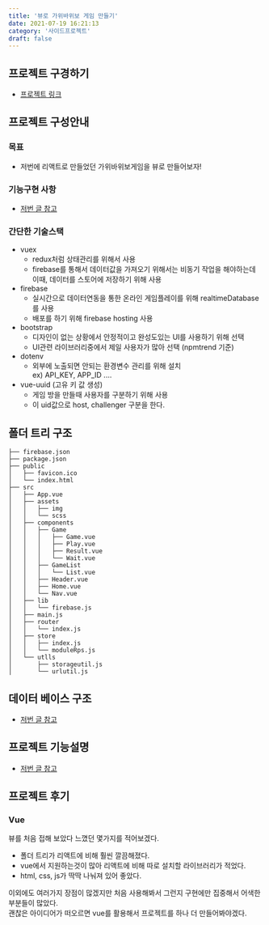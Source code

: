 ```yaml
---
title: '뷰로 가위바위보 게임 만들기'
date: 2021-07-19 16:21:13
category: '사이드프로젝트'
draft: false
---
```


## 프로젝트 구경하기
- [프로젝트 링크](https://github.com/bereal1995/games-vue)

## 프로젝트 구성안내

### 목표
- 저번에 리액트로 만들었던 가위바위보게임을 뷰로 만들어보자!

### 기능구현 사항
- [저번 글 참고](https://bereal1995.github.io/sideproject/rps-game/)

### 간단한 기술스택
- vuex
    - redux처럼 상태관리를 위해서 사용
    - firebase를 통해서 데이터값을 가져오기 위해서는 비동기 작업을 해야하는데  
      이때, 데이터를 스토어에 저장하기 위해 사용
- firebase
    - 실시간으로 데이터연동을 통한 온라인 게임플레이를 위해 realtimeDatabase를 사용
    - 배포를 하기 위해 firebase hosting 사용
- bootstrap
    - 디자인이 없는 상황에서 안정적이고 완성도있는 UI를 사용하기 위해 선택
    - UI관련 라이브러리중에서 제일 사용자가 많아 선택 (npmtrend 기준)
- dotenv
    - 외부에 노출되면 안되는 환경변수 관리를 위해 설치  
      ex) API_KEY, APP_ID ....
- vue-uuid (고유 키 값 생성)
    - 게임 방을 만들때 사용자를 구분하기 위해 사용
    - 이 uid값으로 host, challenger 구분을 한다.

## 폴더 트리 구조
```text
├── firebase.json
├── package.json
├── public
│   ├── favicon.ico
│   └── index.html
├── src
│   ├── App.vue
│   ├── assets
│   │   ├── img
│   │   └── scss
│   ├── components
│   │   ├── Game
│   │   │   ├── Game.vue
│   │   │   ├── Play.vue
│   │   │   ├── Result.vue
│   │   │   └── Wait.vue
│   │   ├── GameList
│   │   │   └── List.vue
│   │   ├── Header.vue
│   │   ├── Home.vue
│   │   └── Nav.vue
│   ├── lib
│   │   └── firebase.js
│   ├── main.js
│   ├── router
│   │   └── index.js
│   ├── store
│   │   ├── index.js
│   │   └── moduleRps.js
│   └── utlls
│       ├── storageutil.js
│       └── urlutil.js
```

## 데이터 베이스 구조
- [저번 글 참고](https://bereal1995.github.io/sideproject/rps-game/)

## 프로젝트 기능설명
- [저번 글 참고](https://bereal1995.github.io/sideproject/rps-game/)

## 프로젝트 후기
### Vue
뷰를 처음 접해 보았다 느꼈던 몇가지를 적어보겠다.
- 폴더 트리가 리액트에 비해 훨씬 깔끔해졌다.
- vue에서 지원하는것이 많아 리액트에 비해 따로 설치할 라이브러리가 적었다.
- html, css, js가 딱딱 나눠져 있어 좋았다.  

이외에도 여러가지 장점이 많겠지만 처음 사용해봐서 그런지 구현에만 집중해서 어색한 부분들이 많았다.  
괜찮은 아이디어가 떠오르면 vue를 활용해서 프로젝트를 하나 더 만들어봐야겠다.
